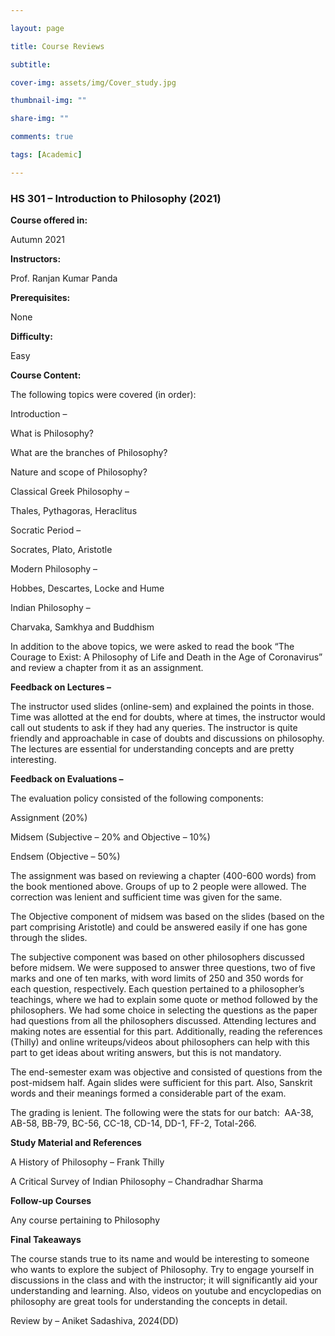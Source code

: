 ```yaml
---

layout: page

title: Course Reviews

subtitle:

cover-img: assets/img/Cover_study.jpg

thumbnail-img: ""

share-img: ""

comments: true

tags: [Academic]

---
```

### HS 301 – Introduction to Philosophy (2021)

**Course offered in:**

Autumn 2021

**Instructors:**

Prof. Ranjan Kumar Panda

**Prerequisites:**

None

**Difficulty:**

Easy

**Course Content:**

The following topics were covered (in order):

Introduction –

What is Philosophy?

What are the branches of Philosophy?

Nature and scope of Philosophy?

Classical Greek Philosophy –

Thales, Pythagoras, Heraclitus

Socratic Period –

Socrates, Plato, Aristotle

Modern Philosophy –

Hobbes, Descartes, Locke and Hume

Indian Philosophy –

Charvaka, Samkhya and Buddhism

In addition to the above topics, we were asked to read the book “The Courage to Exist: A Philosophy of Life and Death in the Age of Coronavirus” and review a chapter from it as an assignment.

**Feedback on Lectures –**

The instructor used slides (online-sem) and explained the points in those. Time was allotted at the end for doubts, where at times, the instructor would call out students to ask if they had any queries. The instructor is quite friendly and approachable in case of doubts and discussions on philosophy. The lectures are essential for understanding concepts and are pretty interesting. 

**Feedback on Evaluations –**

The evaluation policy consisted of the following components:

Assignment (20%)

Midsem (Subjective – 20% and Objective – 10%)

Endsem (Objective – 50%)

The assignment was based on reviewing a chapter (400-600 words) from the book mentioned above. Groups of up to 2 people were allowed. The correction was lenient and sufficient time was given for the same. 

The Objective component of midsem was based on the slides (based on the part comprising Aristotle) and could be answered easily if one has gone through the slides. 

The subjective component was based on other philosophers discussed before midsem. We were supposed to answer three questions, two of five marks and one of ten marks, with word limits of 250 and 350 words for each question, respectively. Each question pertained to a philosopher’s teachings, where we had to explain some quote or method followed by the philosophers. We had some choice in selecting the questions as the paper had questions from all the philosophers discussed. Attending lectures and making notes are essential for this part. Additionally, reading the references (Thilly) and online writeups/videos about philosophers can help with this part to get ideas about writing answers, but this is not mandatory.

The end-semester exam was objective and consisted of questions from the post-midsem half. Again slides were sufficient for this part. Also, Sanskrit words and their meanings formed a considerable part of the exam. 

The grading is lenient. The following were the stats for our batch:  AA-38, AB-58, BB-79, BC-56, CC-18, CD-14, DD-1, FF-2, Total-266.

**Study Material and References**

A History of Philosophy – Frank Thilly

A Critical Survey of Indian Philosophy – Chandradhar Sharma 

**Follow-up Courses**

Any course pertaining to Philosophy

**Final Takeaways**

The course stands true to its name and would be interesting to someone who wants to explore the subject of Philosophy. Try to engage yourself in discussions in the class and with the instructor; it will significantly aid your understanding and learning. Also, videos on youtube and encyclopedias on philosophy are great tools for understanding the concepts in detail.

Review by – Aniket Sadashiva, 2024(DD)
